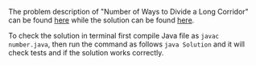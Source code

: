 The problem description of "Number of Ways to Divide a Long Corridor" can be found [here](https://leetcode.com/problems/number-of-ways-to-divide-a-long-corridor/) while the solution can be found [here](https://github.com/aurimas13/Solutions-To-Problems/blob/main/LeetCode/Java%20Solutions/Number%20of%20Ways%20to%20Divide%20a%20Long%20Corridor/number.java).

To check the solution in terminal first compile Java file as `javac number.java`, then run the command as follows `java Solution` and it will check tests and if the solution works correctly.
